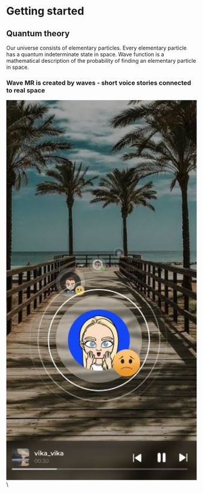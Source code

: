 # Getting started

## Quantum theory <a href="#quantum-theory" id="quantum-theory"></a>

Our universe consists of elementary particles. Every elementary particle has a quantum indeterminate state in space. Wave function is a mathematical description of the probability of finding an elementary particle in space.

### Wave MR is created by waves - short voice stories connected to real space <a href="#wave-mr-is-created-by-waves-short-voice-stories-connected-to-real-space" id="wave-mr-is-created-by-waves-short-voice-stories-connected-to-real-space"></a>

![](../../.gitbook/assets/image.png)\
